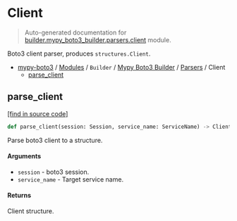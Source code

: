 # Client

> Auto-generated documentation for [builder.mypy_boto3_builder.parsers.client](https://github.com/vemel/mypy_boto3/blob/master/builder/mypy_boto3_builder/parsers/client.py) module.

Boto3 client parser, produces `structures.Client`.

- [mypy-boto3](../../../README.md#mypy_boto3) / [Modules](../../../MODULES.md#mypy-boto3-modules) / `Builder` / [Mypy Boto3 Builder](../index.md#mypy-boto3-builder) / [Parsers](index.md#parsers) / Client
    - [parse_client](#parse_client)

## parse_client

[[find in source code]](https://github.com/vemel/mypy_boto3/blob/master/builder/mypy_boto3_builder/parsers/client.py#L18)

```python
def parse_client(session: Session, service_name: ServiceName) -> Client:
```

Parse boto3 client to a structure.

#### Arguments

- `session` - boto3 session.
- `service_name` - Target service name.

#### Returns

Client structure.
